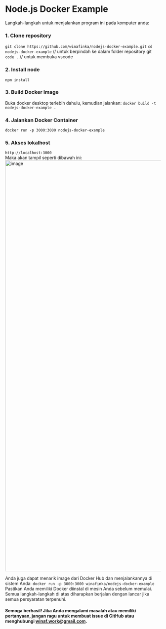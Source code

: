 # Node.js Docker Example

Langkah-langkah untuk menjalankan program ini pada komputer anda:
### 1. Clone repository
```git clone https://github.com/winafinka/nodejs-docker-example.git```
```cd nodejs-docker-example``` // untuk berpindah ke dalam folder repository git
```code .``` // untuk membuka vscode
### 2. Install node
```npm install```
### 3. Build Docker Image
Buka docker desktop terlebih dahulu, kemudian jalankan:
```docker build -t nodejs-docker-example .```
### 4. Jalankan Docker Container
```docker run -p 3000:3000 nodejs-docker-example```
### 5. Akses lokalhost
```http://localhost:3000```
<br> Maka akan tampil seperti dibawah ini:
<img width="1332" alt="image" src="https://github.com/finkastwn/nodejs-docker-example/assets/60337608/454ef4be-4377-4ba2-861d-37039a806e87">

Anda juga dapat menarik image dari Docker Hub dan menjalankannya di sistem Anda:
```docker run -p 3000:3000 winafinka/nodejs-docker-example```
Pastikan Anda memiliki Docker diinstal di mesin Anda sebelum memulai. Semua langkah-langkah di atas diharapkan berjalan dengan lancar jika semua persyaratan terpenuhi.

#### Semoga berhasil! Jika Anda mengalami masalah atau memiliki pertanyaan, jangan ragu untuk membuat issue di GitHub atau menghubungi winaf.work@gmail.com.
